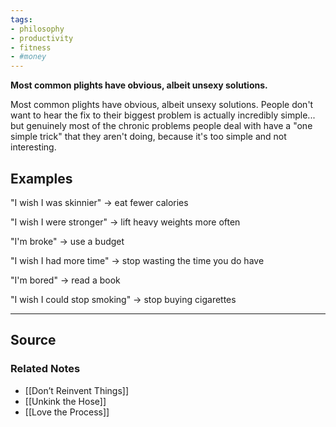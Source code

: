 ```yaml
---
tags:
- philosophy
- productivity
- fitness
- #money 
---
```

**Most common plights have obvious, albeit unsexy solutions.**

Most common plights have obvious, albeit unsexy solutions. People don't want to hear the fix to their biggest problem is actually incredibly simple... but genuinely most of the chronic problems people deal with have a "one simple trick" that they aren't doing, because it's too simple and not interesting.

## Examples

"I wish I was skinnier" → eat fewer calories

"I wish I were stronger" → lift heavy weights more often

"I'm broke" → use a budget

"I wish I had more time" → stop wasting the time you do have

"I'm bored" → read a book

"I wish I could stop smoking" → stop buying cigarettes

---

## Source


### Related Notes
- [[Don’t Reinvent Things]]
- [[Unkink the Hose]]
- [[Love the Process]]